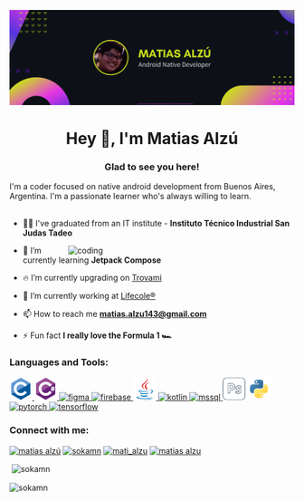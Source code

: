 ![logo](https://github.com/Sokamn/Sokamn/blob/main/top_banner.png)
<h1 align="center">Hey 👋, I'm Matias Alzú</h1>
<h3 align="center">Glad to see you here!</h3>
I'm a coder focused on native android development from Buenos Aires, Argentina. I'm a passionate learner who's always willing to learn.<br>

<br> 

- 👨‍🎓 I've graduated from an IT institute - **Instituto Técnico Industrial San Judas Tadeo**

<img align="right" alt="coding" width="400" src="https://i.pinimg.com/originals/e8/f4/53/e8f453469a3ec97ecd354df465d73913.gif">

- 🌱 I’m currently learning **Jetpack Compose**

- 🔥 I’m currently upgrading on [Trovami](https://github.com/Sokamn/Android-Portfolio)

- 🚀 I’m currently working at [Lifecole®](https://www.lifecole.com/es)

- 📫 How to reach me **matias.alzu143@gmail.com**

- ⚡ Fun fact **I really love the Formula 1 🏎️**

<h3 align="left">Languages and Tools:</h3>
<p align="left"> <a href="https://www.cprogramming.com/" target="_blank" rel="noreferrer"> <img src="https://raw.githubusercontent.com/devicons/devicon/master/icons/c/c-original.svg" alt="c" width="40" height="40"/> </a> <a href="https://www.w3schools.com/cs/" target="_blank" rel="noreferrer"> <img src="https://raw.githubusercontent.com/devicons/devicon/master/icons/csharp/csharp-original.svg" alt="csharp" width="40" height="40"/> </a> <a href="https://www.figma.com/" target="_blank" rel="noreferrer"> <img src="https://www.vectorlogo.zone/logos/figma/figma-icon.svg" alt="figma" width="40" height="40"/> </a> <a href="https://firebase.google.com/" target="_blank" rel="noreferrer"> <img src="https://www.vectorlogo.zone/logos/firebase/firebase-icon.svg" alt="firebase" width="40" height="40"/> </a> <a href="https://www.java.com" target="_blank" rel="noreferrer"> <img src="https://raw.githubusercontent.com/devicons/devicon/master/icons/java/java-original.svg" alt="java" width="40" height="40"/> </a> <a href="https://kotlinlang.org" target="_blank" rel="noreferrer"> <img src="https://www.vectorlogo.zone/logos/kotlinlang/kotlinlang-icon.svg" alt="kotlin" width="40" height="40"/> </a> <a href="https://www.microsoft.com/en-us/sql-server" target="_blank" rel="noreferrer"> <img src="https://www.svgrepo.com/show/303229/microsoft-sql-server-logo.svg" alt="mssql" width="40" height="40"/> </a> <img src="https://raw.githubusercontent.com/devicons/devicon/master/icons/photoshop/photoshop-line.svg" alt="photoshop" width="40" height="40"/> </a> <a href="https://www.python.org" target="_blank" rel="noreferrer"> <img src="https://raw.githubusercontent.com/devicons/devicon/master/icons/python/python-original.svg" alt="python" width="40" height="40"/> </a> <a href="https://pytorch.org/" target="_blank" rel="noreferrer"> <img src="https://www.vectorlogo.zone/logos/pytorch/pytorch-icon.svg" alt="pytorch" width="40" height="40"/> </a> <a href="https://www.tensorflow.org" target="_blank" rel="noreferrer"> <img src="https://www.vectorlogo.zone/logos/tensorflow/tensorflow-icon.svg" alt="tensorflow" width="40" height="40"/> </a> </p>

<h3 align="left">Connect with me:</h3>
<p align="left">
<a href="https://www.linkedin.com/in/matias-alz%C3%BA-73b3a6189/" target="blank"><img align="center" src="https://raw.githubusercontent.com/rahuldkjain/github-profile-readme-generator/master/src/images/icons/Social/linked-in-alt.svg" alt="matias alzú" height="30" width="40" /></a>
<a href="https://stackoverflow.com/users/19260919/sokamn" target="blank"><img align="center" src="https://raw.githubusercontent.com/rahuldkjain/github-profile-readme-generator/master/src/images/icons/Social/stack-overflow.svg" alt="sokamn" height="30" width="40" /></a>
<a href="https://instagram.com/mati_alzu" target="blank"><img align="center" src="https://raw.githubusercontent.com/rahuldkjain/github-profile-readme-generator/master/src/images/icons/Social/instagram.svg" alt="mati_alzu" height="30" width="40" /></a>
<a href="https://dribbble.com/Sokamn" target="blank"><img align="center" src="https://raw.githubusercontent.com/rahuldkjain/github-profile-readme-generator/master/src/images/icons/Social/dribbble.svg" alt="matias alzu" height="30" width="40" /></a>
</p>


<p>&nbsp;<img align="center" src="https://github-readme-stats.vercel.app/api?username=sokamn&show_icons=true&locale=en" alt="sokamn" /></p>

<p><img align="center" src="https://github-readme-streak-stats.herokuapp.com/?user=sokamn&" alt="sokamn" /></p>
